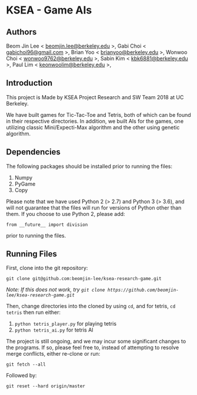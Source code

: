 # KSEA - Game AIs

## Authors
Beom Jin Lee < beomjin.lee@berkeley.edu >, Gabi Choi < gabichoi96@gmail.com >, Brian Yoo < brianyoo@berkeley.edu >, Wonwoo Choi < wonwoo9762@berkeley.edu >, Sabin Kim < kbk6881@berkeley.edu >, Paul Lim < keonwoolim@berkeley.edu >, 

## Introduction
This project is Made by KSEA Project Research and SW Team 2018 at UC Berkeley.

We have built games for Tic-Tac-Toe and Tetris, both of which can be found in their respective directories. In addition, we built AIs for the games, one utilizing classic Mini/Expecti-Max algorithm and the other using genetic algorithm.

## Dependencies
The following packages should be installed prior to running the files: 

1. Numpy
2. PyGame
3. Copy

Please note that we have used Python 2 (> 2.7) and Python 3 (> 3.6), and will not guarantee that the files will run for versions of Python other than them. If you choose to use Python 2, please add: 

`from __future__ import division` 

prior to running the files. 

## Running Files
First, clone into the git repository:

`git clone git@github.com:beomjin-lee/ksea-research-game.git`

*Note: If this does not work, try `git clone https://github.com/beomjin-lee/ksea-research-game.git`*

Then, change directories into the cloned by using `cd`, and for tetris, `cd tetris` then run either:

1. `python tetris_player.py` for playing tetris
2. `python tetris_ai.py` for tetris AI

The project is still ongoing, and we may incur some significant changes to the programs. If so, please feel free to, instead of attempting to resolve merge conflicts, either re-clone or run:

`git fetch --all`

Followed by:

`git reset --hard origin/master`
